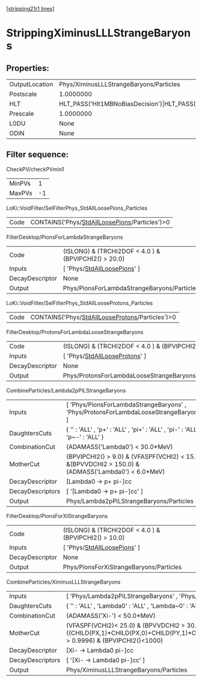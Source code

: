 [[stripping21r1 lines]](./stripping21r1-index)

# StrippingXiminusLLLStrangeBaryons

## Properties:

|                |                                                                                                                                                                                                                                    |
|----------------|------------------------------------------------------------------------------------------------------------------------------------------------------------------------------------------------------------------------------------|
| OutputLocation | Phys/XiminusLLLStrangeBaryons/Particles                                                                                                                                                                                            |
| Postscale      | 1.0000000                                                                                                                                                                                                                          |
| HLT            | HLT_PASS('Hlt1MBNoBiasDecision')\|HLT_PASS('Hlt1MBMicroBiasTStationDecision')\|HLT_PASS('Hlt1MBMicroBiasVeloDecision')\|HLT_PASS('Hlt1MBMicroBiasTStationRateLimitedDecision')\|HLT_PASS('Hlt1MBMicroBiasVeloRateLimitedDecision') |
| Prescale       | 1.0000000                                                                                                                                                                                                                          |
| L0DU           | None                                                                                                                                                                                                                               |
| ODIN           | None                                                                                                                                                                                                                               |

## Filter sequence:

CheckPV/checkPVmin1

|        |     |
|--------|-----|
| MinPVs | 1   |
| MaxPVs | -1  |

LoKi::VoidFilter/SelFilterPhys_StdAllLoosePions_Particles

|      |                                                                                                    |
|------|----------------------------------------------------------------------------------------------------|
| Code | CONTAINS('Phys/[StdAllLoosePions](./stripping21r1-commonparticles-stdallloosepions)/Particles')\>0 |

FilterDesktop/PionsForLambdaStrangeBaryons

|                 |                                                                                   |
|-----------------|-----------------------------------------------------------------------------------|
| Code            | (ISLONG) & (TRCHI2DOF \< 4.0 ) & (BPVIPCHI2() \> 20.0)                            |
| Inputs          | [ 'Phys/[StdAllLoosePions](./stripping21r1-commonparticles-stdallloosepions)' ] |
| DecayDescriptor | None                                                                              |
| Output          | Phys/PionsForLambdaStrangeBaryons/Particles                                       |

LoKi::VoidFilter/SelFilterPhys_StdAllLooseProtons_Particles

|      |                                                                                                        |
|------|--------------------------------------------------------------------------------------------------------|
| Code | CONTAINS('Phys/[StdAllLooseProtons](./stripping21r1-commonparticles-stdalllooseprotons)/Particles')\>0 |

FilterDesktop/ProtonsForLambdaLooseStrangeBaryons

|                 |                                                                                       |
|-----------------|---------------------------------------------------------------------------------------|
| Code            | (ISLONG) & (TRCHI2DOF \< 4.0 ) & (BPVIPCHI2() \> 9.0)                                 |
| Inputs          | [ 'Phys/[StdAllLooseProtons](./stripping21r1-commonparticles-stdalllooseprotons)' ] |
| DecayDescriptor | None                                                                                  |
| Output          | Phys/ProtonsForLambdaLooseStrangeBaryons/Particles                                    |

CombineParticles/Lambda2pPiLStrangeBaryons

|                  |                                                                                                        |
|------------------|--------------------------------------------------------------------------------------------------------|
| Inputs           | [ 'Phys/PionsForLambdaStrangeBaryons' , 'Phys/ProtonsForLambdaLooseStrangeBaryons' ]                 |
| DaughtersCuts    | { '' : 'ALL' , 'p+' : 'ALL' , 'pi+' : 'ALL' , 'pi-' : 'ALL' , 'p~-' : 'ALL' }                          |
| CombinationCut   | (ADAMASS('Lambda0') \< 30.0\*MeV)                                                                      |
| MotherCut        | (BPVIPCHI2() \> 9.0) & (VFASPF(VCHI2) \< 15.0) &(BPVVDCHI2 \> 150.0) & (ADMASS('Lambda0') \< 6.0\*MeV) |
| DecayDescriptor  | [Lambda0 -\> p+ pi-]cc                                                                               |
| DecayDescriptors | [ '[Lambda0 -\> p+ pi-]cc' ]                                                                       |
| Output           | Phys/Lambda2pPiLStrangeBaryons/Particles                                                               |

FilterDesktop/PionsForXiStrangeBaryons

|                 |                                                                                   |
|-----------------|-----------------------------------------------------------------------------------|
| Code            | (ISLONG) & (TRCHI2DOF \< 4.0 ) & (BPVIPCHI2() \> 10.0)                            |
| Inputs          | [ 'Phys/[StdAllLoosePions](./stripping21r1-commonparticles-stdallloosepions)' ] |
| DecayDescriptor | None                                                                              |
| Output          | Phys/PionsForXiStrangeBaryons/Particles                                           |

CombineParticles/XiminusLLLStrangeBaryons

|                  |                                                                                                                                                                                        |
|------------------|----------------------------------------------------------------------------------------------------------------------------------------------------------------------------------------|
| Inputs           | [ 'Phys/Lambda2pPiLStrangeBaryons' , 'Phys/PionsForXiStrangeBaryons' ]                                                                                                               |
| DaughtersCuts    | { '' : 'ALL' , 'Lambda0' : 'ALL' , 'Lambda~0' : 'ALL' , 'pi+' : 'ALL' , 'pi-' : 'ALL' }                                                                                                |
| CombinationCut   | (ADAMASS('Xi-') \< 50.0\*MeV)                                                                                                                                                          |
| MotherCut        | (VFASPF(VCHI2)\< 25.0) & (BPVVDCHI2 \> 30.0) & ((CHILD(PX,1)\*CHILD(PX,0)+CHILD(PY,1)\*CHILD(PY,0)+CHILD(PZ,1)\*CHILD(PZ,0))/(CHILD(P,1)\*CHILD(P,0)) \> 0.9996) & (BPVIPCHI2()\<1000) |
| DecayDescriptor  | [Xi- -\> Lambda0 pi-]cc                                                                                                                                                              |
| DecayDescriptors | [ '[Xi- -\> Lambda0 pi-]cc' ]                                                                                                                                                      |
| Output           | Phys/XiminusLLLStrangeBaryons/Particles                                                                                                                                                |
